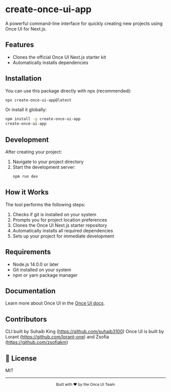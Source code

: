 # create-once-ui-app

A powerful command-line interface for quickly creating new projects using Once UI for Next.js.

## Features

- Clones the official Once UI Next.js starter kit
- Automatically installs dependencies

## Installation

You can use this package directly with npx (recommended):

```bash
npx create-once-ui-app@latest
```

Or install it globally:

```bash
npm install -g create-once-ui-app
create-once-ui-app
```

## Development

After creating your project:

1. Navigate to your project directory
2. Start the development server:
   ```bash
   npm run dev
   ```

## How it Works

The tool performs the following steps:

1. Checks if git is installed on your system
2. Prompts you for project location preferences
3. Clones the Once UI Next.js starter repository
4. Automatically installs all required dependencies
5. Sets up your project for immediate development

## Requirements

- Node.js 14.0.0 or later
- Git installed on your system
- npm or yarn package manager

## Documentation

Learn more about Once UI in the [Once UI docs](https://once-ui.com/docs).

## Contributors

CLI built by Suhaib King (https://github.com/suhaib3100)
Once UI is built by Lorant (https://github.com/lorant-one) and Zsofia (https://github.com/zsofiakm)

## 📄 License

MIT

---

<div align="center">
  <sub>Built with ❤️ by the Once UI Team</sub>
</div>